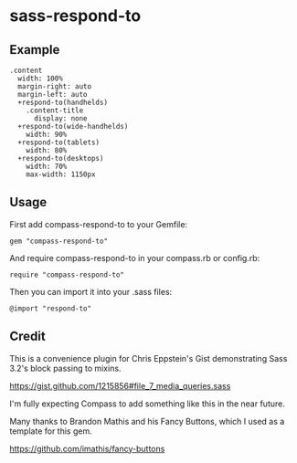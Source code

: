 sass-respond-to
===============

Example
-------

    .content
      width: 100%
      margin-right: auto
      margin-left: auto
      +respond-to(handhelds)
        .content-title
          display: none
      +respond-to(wide-handhelds)
        width: 90%
      +respond-to(tablets)
        width: 80%
      +respond-to(desktops)
        width: 70%
        max-width: 1150px

Usage
------

First add compass-respond-to to your Gemfile:

    gem "compass-respond-to"

And require compass-respond-to in your compass.rb or config.rb:

    require "compass-respond-to"

Then you can import it into your .sass files:

    @import "respond-to"

Credit
------

This is a convenience plugin for Chris Eppstein's Gist demonstrating Sass 3.2's block passing to mixins.

https://gist.github.com/1215856#file_7_media_queries.sass

I'm fully expecting Compass to add something like this in the near future.

Many thanks to Brandon Mathis and his Fancy Buttons, which I used as a template for this gem.

https://github.com/imathis/fancy-buttons